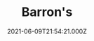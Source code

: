 ---
collection_archive: false
collection_awards: []
collection_category:
  - Editorial
  - Reportage
  - Travel
  - Color
  - Humor
  - Still Life + Details
  - Portraits
  - Editorial
collection_content: 
collection_cover: https://d1sf55qlb7p6hz.cloudfront.net/barrons-lv-banners-2.jpg
collection_cover_mobile: https://d1sf55qlb7p6hz.cloudfront.net/vertical-covers-53.jpg
collection_description: >-
  Las Vegas is coming back to life.⁠⁠  
    
  The pandemic hit Las Vegas hard in March 2020. Gambling is often resilient
  during economic downturns, but it’s difficult to maintain business as usual
  when casinos are shut down for nearly three months.⁠⁠


  Now, lifted by a surge of leisure travelers, Las Vegas is shaking off the
  pandemic’s grip and staging a comeback.⁠⁠
collection_description_alignment: center
collection_exhibition: []
collection_filter:
  - Commissioned + Stock
collection_hidden: false
collection_meta: Las Vegas Presses Its Luck in the 
collection_meta_2: Postpandemic Era Cover Story
collection_press: []
collection_preview:
  - https://d1sf55qlb7p6hz.cloudfront.net/vegas_4x3-2.jpg
  - https://d1sf55qlb7p6hz.cloudfront.net/vegas_4x3-1.jpg
  - https://d1sf55qlb7p6hz.cloudfront.net/vegas_4x3-4.jpg
  - https://d1sf55qlb7p6hz.cloudfront.net/vegas_4x3-3.jpg
cover_image: 
date: 2021-06-09T21:54:21.000Z
hide_footer: true 
navigation_theme: black
px_extra: true
row_alignment: between
slug: barrons-lasvegas
theme_color: "#FFE49D"
theme_color_all_works: 
title: Barron's 
seo:
  meta_description: Exploring the business of reopening Las Vegas 
  meta_title: Photographs by Jesse Rieser of Las Vegas Reopening
collection_blocks:
  - _bookshop_name: collections/media-row-start
    row_alignment: between
  - _bookshop_name: collections/media-element
    align_y:  
    caption: 
    color: "#DDF3F3"
    image:  https://d1sf55qlb7p6hz.cloudfront.net/barrons-lv-reopen-1.jpg
    margin_left: 20
    margin_right: 
    margin_y: 100
    width: 70
  - _bookshop_name: collections/media-row
    row_alignment: between
  - _bookshop_name: collections/media-element
    align_y:  
    caption: 
    color: "#EEF9C7"
    image:  https://d1sf55qlb7p6hz.cloudfront.net/barrons-lv-reopen-16.jpg
    margin_left: 5
    margin_right: 
    margin_y: 100
    width: 45
  - _bookshop_name: collections/media-element
    align_y:  
    caption: 
    color: "#FBE3E5"
    image:  https://d1sf55qlb7p6hz.cloudfront.net/barrons-lv-reopen-3.jpg
    margin_left: 0
    margin_right: 20
    margin_y: 500
    width: 20
  - _bookshop_name: collections/media-row
    row_alignment: between
  - _bookshop_name: collections/media-row
    row_alignment: between
  - _bookshop_name: collections/media-element
    align_y:  
    caption: 
    color: "#EADAF8"
    image: https://d1sf55qlb7p6hz.cloudfront.net/barrons-lv-reopen-4.jpg
    margin_left: 15
    margin_right: 
    margin_y: 100
    width: 55
  - _bookshop_name: collections/media-row
    row_alignment: between
  - _bookshop_name: collections/media-element
    align_y:  
    caption: 
    color: "#FDF6D3"
    image:  https://d1sf55qlb7p6hz.cloudfront.net/barrons-lv-reopen-5.jpg
    margin_left: 5
    margin_right: 
    margin_y: 100
    width: 25
  - _bookshop_name: collections/media-element
    align_y:  
    caption: 
    color: "#E3EFF4"
    image:  https://d1sf55qlb7p6hz.cloudfront.net/barrons-lv-reopen-6.jpg
    margin_left: 
    margin_right: 25
    margin_y: 200
    width: 40
  - _bookshop_name: collections/media-row
    row_alignment: between
  - _bookshop_name: collections/media-element
    align_y:  
    caption: 
    color: "#F7E8DB"
    image:  https://d1sf55qlb7p6hz.cloudfront.net/barrons-lv-reopen-7.jpg
    margin_left: 0
    margin_right: 
    margin_y: 300
    width: 40
  - _bookshop_name: collections/media-element
    align_y:  
    caption: 
    color: "#F7E0FF"
    image:  https://d1sf55qlb7p6hz.cloudfront.net/barrons-lv-reopen-8.jpg
    margin_left: 0
    margin_right: 0
    margin_y: 200
    width: 55
  - _bookshop_name: collections/media-row
    row_alignment: between
  - _bookshop_name: collections/media-element
    align_y:  
    caption: 
    color: "#E7EEFF"
    image:  https://d1sf55qlb7p6hz.cloudfront.net/barrons-lv-reopen-9.jpg
    margin_left: 10
    margin_right: 
    margin_y: 200
    width: 66
  - _bookshop_name: collections/media-row
    row_alignment: between
  - _bookshop_name: collections/media-element
    align_y:  
    caption: 
    color: "#D8FDF1"
    image:  https://d1sf55qlb7p6hz.cloudfront.net/barrons-lv-reopen-10.jpg
    margin_left: 15
    margin_right: 0
    margin_y: 200
    width: 30
  - _bookshop_name: collections/media-element
    align_y:  
    caption: 
    color: "#FFEBE6"
    image:  https://d1sf55qlb7p6hz.cloudfront.net/barrons-lv-reopen-11.jpg
    margin_left: 0
    margin_right: 5
    margin_y: 400
    width: 40
  - _bookshop_name: collections/media-row
    row_alignment: between
  - _bookshop_name: collections/media-element
    align_y:  
    caption: 
    color: "#FBEBD0"
    image:  https://d1sf55qlb7p6hz.cloudfront.net/barrons-lv-reopen-12.jpg
    margin_left: 25
    margin_right: 
    margin_y: 100
    width: 60
  - _bookshop_name: collections/media-row
    row_alignment: between
    row_alignment: between
  - _bookshop_name: collections/media-element
    align_y: start 
    caption: 
    color: "#FFE0E1"
    image:  https://d1sf55qlb7p6hz.cloudfront.net/barrons-lv-diptech-1.jpg
    margin_left: 5
    margin_right: 0
    margin_y: 200
    width: 33
  - _bookshop_name: collections/media-element
    align_y: start 
    caption: 
    color: "#F4E2FC"
    image:  https://d1sf55qlb7p6hz.cloudfront.net/barrons-lv-diptech-2.jpg
    margin_left: 0
    margin_right: 25
    margin_y: 200
    width: 33
  - _bookshop_name: collections/media-row
    row_alignment: between
  - _bookshop_name: collections/media-element
    align_y:  
    caption: 
    color: "#FFEEDA"
    image:  https://d1sf55qlb7p6hz.cloudfront.net/barrons-lv-reopen-13.jpg
    margin_left: 50
    margin_right: 
    margin_y: 200
    width: 45
  - _bookshop_name: collections/media-row
    row_alignment: between
  - _bookshop_name: collections/media-element
    align_y:  
    caption: 
    color: "#EAFDF1"
    image:  https://d1sf55qlb7p6hz.cloudfront.net/barrons-lv-reopen-15.jpg
    margin_left: 5
    margin_right: 
    margin_y: 100
    width: 60
  - _bookshop_name: collections/media-row
    row_alignment: between
  - _bookshop_name: collections/media-element
    align_y:  
    caption: 
    color: "#EAEEF6"
    image:  https://d1sf55qlb7p6hz.cloudfront.net/barrons-lv-reopen-14.jpg
    margin_left: 40
    margin_right: 
    margin_y: 100
    width: 50
  - _bookshop_name: collections/media-row
    row_alignment: between
  - _bookshop_name: collections/media-element
    align_y:  
    caption: 
    color: "#F9EDD5"
    image:  https://d1sf55qlb7p6hz.cloudfront.net/barrons-lv-reopen-17.jpg
    margin_left: 10
    margin_right: 
    margin_y: 100
    width: 50
  - _bookshop_name: collections/media-element
    align_y:  
    caption: 
    color: "#E9E2F6"
    image:  https://d1sf55qlb7p6hz.cloudfront.net/barrons-lv-reopen-18.jpg
    margin_left: 0
    margin_right: 15
    margin_y: 200
    width: 20
  - _bookshop_name: collections/media-row
    row_alignment: between
  - _bookshop_name: collections/media-row
    row_alignment: between
  - _bookshop_name: collections/media-element
    align_y:  
    caption: 
    color: "#F8E4D9"
    image:  https://d1sf55qlb7p6hz.cloudfront.net/barrons-lv-reopen-20.jpg
    margin_left: 20
    margin_right: 
    margin_y: 100
    width: 55
  - _bookshop_name: collections/media-row
    row_alignment: between
  - _bookshop_name: collections/media-element
    align_y:  
    caption: 
    color: "#75588C"
    image:  https://d1sf55qlb7p6hz.cloudfront.net/barrons-lv-reopen-21.jpg
    margin_left: 30
    margin_right: 
    margin_y: 100
    width: 40
  - _bookshop_name: collections/media-row
    row_alignment: between
  - _bookshop_name: collections/media-text
    align_y: start
    background_color: ""
    background_image_toggle: false
    block: media-text
    caption_css: 
    font_weight: 
    image: 
    image_css: 
    margin_left: 5
    margin_right: 0
    margin_y: 200
    parallax: false
    text: "Part 2:"
    text_alignment: left
    text_color: "#000000"
    text_size: 10xl
    text_tracking: normal
    width: 50
  - _bookshop_name: collections/media-row
    row_alignment: between
  - _bookshop_name: collections/media-text
    align_y: start
    background_color: ""
    background_image_toggle: false
    block: media-text
    caption_css: 
    font_weight: normal
    image: 
    image_css: 
    margin_left: 5
    margin_right: 0
    margin_y: 100
    parallax: true
    text: The New Las Vegas Convention Center
    text_alignment: 
    text_color: ""
    text_size: 4xl
    text_tracking: normal
    width: 50
  - _bookshop_name: collections/media-element
    align_y:  
    caption: 
    color: "#F9F2F2"
    image:  https://d1sf55qlb7p6hz.cloudfront.net/barrons-lv-conventioncenter-1.jpg
    margin_left: 5
    margin_right: 
    margin_y: 50
    width: 70
  - _bookshop_name: collections/media-row
    row_alignment: between
  - _bookshop_name: collections/media-element
    align_y:  
    caption: 
    color: "#EFEFE9"
    image:  https://d1sf55qlb7p6hz.cloudfront.net/barrons-lv-conventioncenter-2.jpg
    margin_left: 55
    margin_right: 
    margin_y: 100
    width: 40
  - _bookshop_name: collections/media-row
    row_alignment: between
  - _bookshop_name: collections/media-element
    align_y:  
    caption: 
    color: "#F2EEF1"
    image:  https://d1sf55qlb7p6hz.cloudfront.net/barrons-lv-conventioncenter-3.jpg
    margin_left: 15
    margin_right: 
    margin_y: 100
    width: 55
  - _bookshop_name: collections/media-row
    row_alignment: between
  - _bookshop_name: collections/media-element
    align_y:  
    caption: 
    color: "#EEFFEB"
    image:  https://d1sf55qlb7p6hz.cloudfront.net/barrons-lv-conventioncenter-4.jpg
    margin_left: 5
    margin_right: 
    margin_y: 100
    width: 25
  - _bookshop_name: collections/media-element
    align_y:  
    caption: 
    color: "#E5F4FD"
    image:  https://d1sf55qlb7p6hz.cloudfront.net/barrons-lv-reopen-28.jpg
    margin_left: 0
    margin_right: 0
    margin_y: 300
    width: 66
  - _bookshop_name: collections/media-row
    row_alignment: between
  - _bookshop_name: collections/media-row
    row_alignment: between
  - _bookshop_name: collections/media-element
    align_y:  
    caption: 
    color: "#FCF4ED"
    image:  https://d1sf55qlb7p6hz.cloudfront.net/barrons-lv-conventioncenter-6.jpg
    margin_left: 20
    margin_right: 0
    margin_y: 100
    width: 60
  - _bookshop_name: collections/media-row-end
---